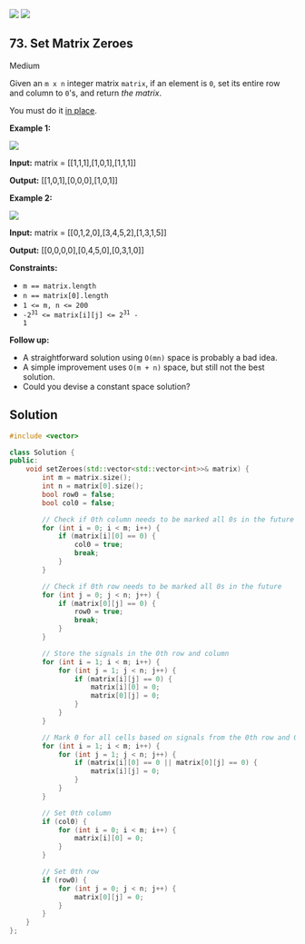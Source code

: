 [![](https://img.shields.io/github/stars/javadev/LeetCode-in-All?label=Stars&style=flat-square)](https://github.com/javadev/LeetCode-in-All)
[![](https://img.shields.io/github/forks/javadev/LeetCode-in-All?label=Fork%20me%20on%20GitHub%20&style=flat-square)](https://github.com/javadev/LeetCode-in-All/fork)

## 73\. Set Matrix Zeroes

Medium

Given an `m x n` integer matrix `matrix`, if an element is `0`, set its entire row and column to `0`'s, and return _the matrix_.

You must do it [in place](https://en.wikipedia.org/wiki/In-place_algorithm).

**Example 1:**

![](https://assets.leetcode.com/uploads/2020/08/17/mat1.jpg)

**Input:** matrix = \[\[1,1,1],[1,0,1],[1,1,1]]

**Output:** [[1,0,1],[0,0,0],[1,0,1]] 

**Example 2:**

![](https://assets.leetcode.com/uploads/2020/08/17/mat2.jpg)

**Input:** matrix = \[\[0,1,2,0],[3,4,5,2],[1,3,1,5]]

**Output:** [[0,0,0,0],[0,4,5,0],[0,3,1,0]] 

**Constraints:**

*   `m == matrix.length`
*   `n == matrix[0].length`
*   `1 <= m, n <= 200`
*   <code>-2<sup>31</sup> <= matrix[i][j] <= 2<sup>31</sup> - 1</code>

**Follow up:**

*   A straightforward solution using `O(mn)` space is probably a bad idea.
*   A simple improvement uses `O(m + n)` space, but still not the best solution.
*   Could you devise a constant space solution?

## Solution

```cpp
#include <vector>

class Solution {
public:
    void setZeroes(std::vector<std::vector<int>>& matrix) {
        int m = matrix.size();
        int n = matrix[0].size();
        bool row0 = false;
        bool col0 = false;

        // Check if 0th column needs to be marked all 0s in the future
        for (int i = 0; i < m; i++) {
            if (matrix[i][0] == 0) {
                col0 = true;
                break;
            }
        }

        // Check if 0th row needs to be marked all 0s in the future
        for (int j = 0; j < n; j++) {
            if (matrix[0][j] == 0) {
                row0 = true;
                break;
            }
        }

        // Store the signals in the 0th row and column
        for (int i = 1; i < m; i++) {
            for (int j = 1; j < n; j++) {
                if (matrix[i][j] == 0) {
                    matrix[i][0] = 0;
                    matrix[0][j] = 0;
                }
            }
        }

        // Mark 0 for all cells based on signals from the 0th row and 0th column
        for (int i = 1; i < m; i++) {
            for (int j = 1; j < n; j++) {
                if (matrix[i][0] == 0 || matrix[0][j] == 0) {
                    matrix[i][j] = 0;
                }
            }
        }

        // Set 0th column
        if (col0) {
            for (int i = 0; i < m; i++) {
                matrix[i][0] = 0;
            }
        }

        // Set 0th row
        if (row0) {
            for (int j = 0; j < n; j++) {
                matrix[0][j] = 0;
            }
        }
    }
};
```